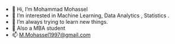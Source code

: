 - 👋 Hi, I’m Mohammad Mohassel
- 👀 I’m interested in Machine Learning, Data Analytics , Statistics .
- 🌱 I’m always trying to learn new things.
- 💞️ Also a MBA student
- 📫 M.Mohassel1997@gmail.com

<!---
M-Mohassel/M-Mohassel is a ✨ special ✨ repository because its `README.md` (this file) appears on your GitHub profile.
You can click the Preview link to take a look at your changes.
--->
